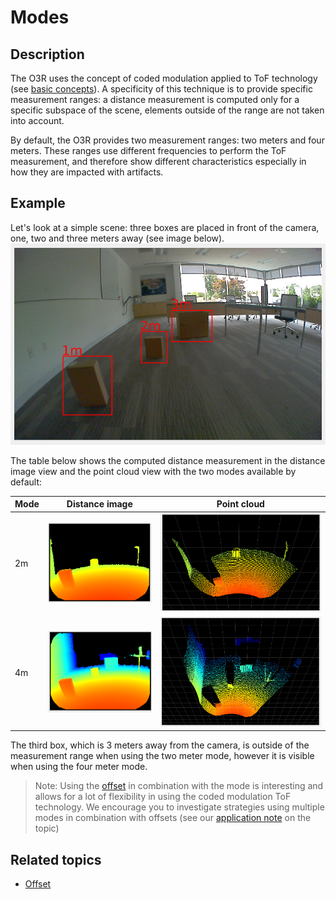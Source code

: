 # Modes

## Description

The O3R uses the concept of coded modulation applied to ToF technology (see [basic concepts](INSERT-LINK)). A specificity of this technique is to provide specific measurement ranges: a distance measurement is computed only for a specific subspace of the scene, elements outside of the range are not taken into account.

By default, the O3R provides two measurement ranges: two meters and four meters. These ranges use different frequencies to perform the ToF measurement, and therefore show different characteristics especially in how they are impacted with artifacts.

## Example

Let's look at a simple scene: three boxes are placed in front of the camera, one, two and three meters away (see image below).
![RGB view of the scene](resources/modes_scene.png)

The table below shows the computed distance measurement in the distance image view and the point cloud view with the two modes available by default:

| Mode| Distance image| Point cloud|
|--|--|--|
| 2m| ![Distance image for the two meter mode](resources/2m_mode_distance.png)| ![Point cloud for the two meter mode](resources/2m_mode_cloud.png)|
| 4m| ![Distance image for the four meter mode](resources/4m_mode_distance.png)| ![Point cloud for the four meter mode](resources/4m_mode_cloud.png)|

The third box, which is 3 meters away from the camera, is outside of the measurement range when using the two meter mode, however it is visible when using the four meter mode.

> Note: Using the [offset](INSERT-LINK) in combination with the mode is interesting and allows for a lot of flexibility in using the coded modulation ToF technology. We encourage you to investigate strategies using multiple modes in combination with offsets (see our [application note](INSERT-LINK) on the topic)

## Related topics
+ [Offset](INSERT-LINK)
